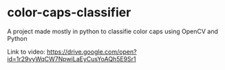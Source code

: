# color-caps-classifier
A project made mostly in python to classifie color caps using OpenCV and Python

Link to video: https://drive.google.com/open?id=1r29vyWqCW7NpwiLaEyCusYoAQh5E9Sr1
